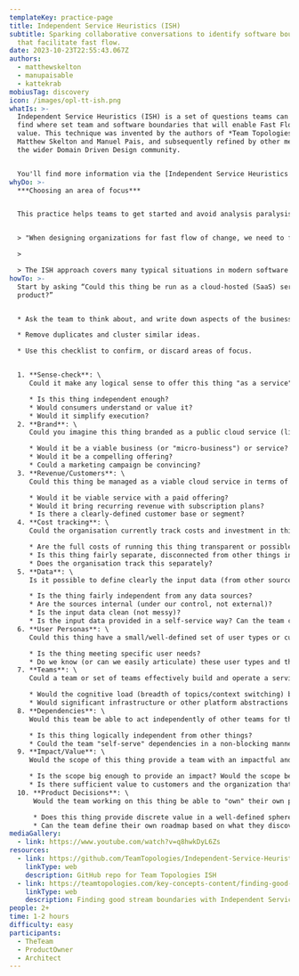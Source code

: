 ```yaml
---
templateKey: practice-page
title: Independent Service Heuristics (ISH)
subtitle: Sparking collaborative conversations to identify software boundaries
  that facilitate fast flow.
date: 2023-10-23T22:55:43.067Z
authors:
  - matthewskelton
  - manupaisable
  - kattekrab
mobiusTag: discovery
icon: /images/opl-tt-ish.png
whatIs: >-
  Independent Service Heuristics (ISH) is a set of questions teams can use to
  find where set team and software boundaries that will enable Fast Flow of
  value. T﻿his technique was invented by the authors of *Team Topologies*,
  Matthew Skelton and Manuel Pais, and subsequently refined by other members of
  the wider Domain Driven Design community.


  You'll find more information via the [Independent Service Heuristics GitHub Repository](https://github.com/TeamTopologies/Independent-Service-Heuristics) which is openly provided via the CC BY-SA license.
whyDo: >-
  ***C﻿hoosing an area of focus***


  T﻿his practice helps teams to get started and avoid analysis paralysis by using a series of questions to help identify where to focus attention, or quickly decide an area of focus is not suitable for further discovery after all.


  > "When designing organizations for fast flow of change, we need to find effective boundaries between different streams of change… A lightweight intermediate approach is to ask "could this thing be run as a cloud-hosted (SaaS) service or product?

  >

  > The ISH approach covers many typical situations in modern software but not all. It's designed to stimulate conversation and provide a frame for thinking, not as a perfect "catch-all" tool."
howTo: >-
  S﻿tart by asking “Could this thing be run as a cloud-hosted (SaaS) service or
  product?”


  * A﻿sk the team to think about, and write down aspects of the business, relevant tasks, software applications, and customer journeys which could become an independent domain, service, or value stream.

  * Remove duplicates and cluster similar ideas.

  * Use this checklist to confirm, or discard areas of focus.


  1. **Sense-check**: \
     Could it make any logical sense to offer this thing "as a service"?

     * Is this thing independent enough?
     * Would consumers understand or value it?
     * Would it simplify execution?
  2. **Brand**: \
     Could you imagine this thing branded as a public cloud service (like *AvocadoOnline.com* 🥑)?

     * Would it be a viable business (or "micro-business") or service?
     * Would it be a compelling offering?
     * Could a marketing campaign be convincing?
  3. **Revenue/Customers**: \
     Could this thing be managed as a viable cloud service in terms of revenue and customers?

     * Would it be viable service with a paid offering?
     * Would it bring recurring revenue with subscription plans?
     * Is there a clearly-defined customer base or segment?
  4. **Cost tracking**: \
     Could the organisation currently track costs and investment in this thing separately from similar things?

     * Are the full costs of running this thing transparent or possible to discover considering infrastructure costs, data storage costs, data transfer costs, licence costs, etc.?
     * Is this thing fairly separate, disconnected from other things in the organisation?
     * Does the organisation track this separately?
  5. **Data**: \
     Is it possible to define clearly the input data (from other sources) that this thing needs?

     * Is the thing fairly independent from any data sources?
     * Are the sources internal (under our control, not external)?
     * Is the input data clean (not messy)?
     * Is the input data provided in a self-service way? Can the team consume the input data "as a service"?
  6. **User Personas**: \
     Could this thing have a small/well-defined set of user types or customers (user personas)?

     * Is the thing meeting specific user needs?
     * Do we know (or can we easily articulate) these user types and their needs?
  7. **Teams**: \
     Could a team or set of teams effectively build and operate a service based on this thing?

     * Would the cognitive load (breadth of topics/context switching) be bounded to help the team focus and succeed?
     * Would significant infrastructure or other platform abstractions be unnecessary?
  8. **Dependencies**: \
     Would this team be able to act independently of other teams for the majority of the time to achieve their objectives?

     * Is this thing logically independent from other things?
     * Could the team "self-serve" dependencies in a non-blocking manner from a platform?
  9. **Impact/Value**: \
     Would the scope of this thing provide a team with an impactful and engaging challenge?

     * Is the scope big enough to provide an impact? Would the scope be engaging for talented people?
     * Is there sufficient value to customers and the organization that the value would be clearly recognized?
  10. **Product Decisions**: \
      Would the team working on this thing be able to "own" their own product roadmap and the product direction?

      * Does this thing provide discrete value in a well-defined sphere of execution?
      * Can the team define their own roadmap based on what they discover is best for the product and its users (so that the team is not driven by the requirements and priorities of other teams)?
mediaGallery:
  - link: https://www.youtube.com/watch?v=q8hwkDyL6Zs
resources:
  - link: https://github.com/TeamTopologies/Independent-Service-Heuristics
    linkType: web
    description: GitHub repo for Team Topologies ISH
  - link: https://teamtopologies.com/key-concepts-content/finding-good-stream-boundaries-with-independent-service-heuristics
    linkType: web
    description: Finding good stream boundaries with Independent Service Heuristics
people: 2+
time: 1-2 hours
difficulty: easy
participants:
  - TheTeam
  - ProductOwner
  - Architect
---
```

